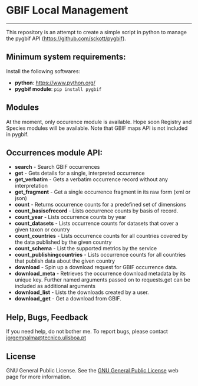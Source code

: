 # GBIF Local Management #
---
This repository is an attempt to create a simple script in python to manage the pygbif API (https://github.com/sckott/pygbif).

## Minimum system requirements:
Install the following softwares:
* **python**: https://www.python.org/
* **pygbif module**: ``pip install pygbif``

## Modules
At the moment, only occurence module is available. Hope soon Registry and Species modules will be available. Note that GBIF maps API is not included in pygbif. 

## Occurrences  module API:
* **search** - Search GBIF occurrences
* **get** - Gets details for a single, interpreted occurrence
* **get_verbatim** - Gets a verbatim occurrence record without any interpretation
* **get_fragment** - Get a single occurrence fragment in its raw form (xml or json)
* **count** - Returns occurrence counts for a predefined set of dimensions
* **count_basisofrecord** - Lists occurrence counts by basis of record.
* **count_year** - Lists occurrence counts by year
* **count_datasets** - Lists occurrence counts for datasets that cover a given taxon or country
* **count_countries** - Lists occurrence counts for all countries covered by the data published by the given country
* **count_schema** - List the supported metrics by the service
* **count_publishingcountries** - Lists occurrence counts for all countries that publish data about the given country
* **download** - Spin up a download request for GBIF occurrence data.
* **download_meta** - Retrieves the occurrence download metadata by its unique key. Further named arguments passed on to requests.get can be included as additional arguments
* **download_list** - Lists the downloads created by a user.
* **download_get** - Get a download from GBIF.

## Help, Bugs, Feedback
If you need help, do not bother me. To report bugs, please contact jorgempalma@tecnico.ulisboa.pt

## License
GNU General Public License. See the [GNU General Public License](http://www.gnu.org/copyleft/gpl.html) web page for more information.